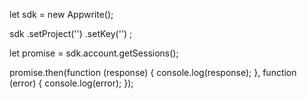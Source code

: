 let sdk = new Appwrite();

sdk
    .setProject('')
    .setKey('')
;

let promise = sdk.account.getSessions();

promise.then(function (response) {
    console.log(response);
}, function (error) {
    console.log(error);
});